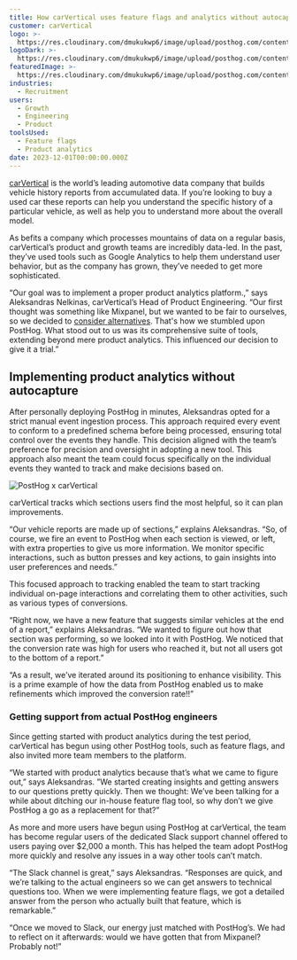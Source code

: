 ```yaml
---
title: How carVertical uses feature flags and analytics without autocapture
customer: carVertical
logo: >-
  https://res.cloudinary.com/dmukukwp6/image/upload/posthog.com/contents/images/customers/carvertical/carvertical_logo.png
logoDark: >-
  https://res.cloudinary.com/dmukukwp6/image/upload/posthog.com/contents/images/customers/carvertical/carvertical_logo_dark.png
featuredImage: >-
  https://res.cloudinary.com/dmukukwp6/image/upload/posthog.com/contents/images/customers/carvertical/featured.jpg
industries:
  - Recruitment
users:
  - Growth
  - Engineering
  - Product
toolsUsed:
  - Feature flags
  - Product analytics
date: 2023-12-01T00:00:00.000Z
---
```


[carVertical](https://www.carvertical.com/) is the world’s leading automotive data company that builds vehicle history reports from accumulated data. If you’re looking to buy a used car these reports can help you understand the specific history of a particular vehicle, as well as help you to understand more about the overall model.

As befits a company which processes mountains of data on a regular basis, carVertical’s product and growth teams are incredibly data-led. In the past, they’ve used tools such as Google Analytics to help them understand user behavior, but as the company has grown, they’ve needed to get more sophisticated.

“Our goal was to implement a proper product analytics platform.,” says Aleksandras Nelkinas, carVertical’s Head of Product Engineering. “Our first thought was something like Mixpanel, but we wanted to be fair to ourselves, so we decided to [consider alternatives](/blog/best-mixpanel-alternatives). That's how we stumbled upon PostHog. What stood out to us was its comprehensive suite of tools, extending beyond mere product analytics. This influenced our decision to give it a trial.”

## Implementing product analytics without autocapture

After personally deploying PostHog in minutes, Aleksandras opted for a strict manual event ingestion process. This approach required every event to conform to a predefined schema before being processed, ensuring total control over the events they handle. This decision aligned with the team’s preference for precision and oversight in adopting a new tool. This approach also meant the team could focus specifically on the individual events they wanted to track and make decisions based on.

![PostHog x carVertical](https://res.cloudinary.com/dmukukwp6/image/upload/v1710055416/posthog.com/contents/images/customers/carvertical/carvertical_sample.png)
<Caption>carVertical tracks which sections users find the most helpful, so it can plan improvements.</Caption>

“Our vehicle reports are made up of sections,” explains Aleksandras. “So, of course, we fire an event to PostHog when each section is viewed, or left, with extra properties to give us more information. We monitor specific interactions, such as button presses and key actions, to gain insights into user preferences and needs.”

This focused approach to tracking enabled the team to start tracking individual on-page interactions and correlating them to other activities, such as various types of conversions.

“Right now, we have a new feature that suggests similar vehicles at the end of a report,” explains Aleksandras. “We wanted to figure out how that section was performing, so we looked into it with PostHog. We noticed that the conversion rate was high for users who reached it, but not all users got to the bottom of a report.”

“As a result, we’ve iterated around its positioning to enhance visibility. This is a prime example of how the data from PostHog enabled us to make refinements which improved the conversion rate!!”

### Getting support from actual PostHog engineers

Since getting started with product analytics during the test period, carVertical has begun using other PostHog tools, such as feature flags, and also invited more team members to the platform.

“We started with product analytics because that’s what we came to figure out,” says Aleksandras. ”We started creating insights and getting answers to our questions pretty quickly. Then we thought: We’ve been talking for a while about ditching our in-house feature flag tool, so why don’t we give PostHog a go as a replacement for that?”

<BorderWrapper>
<Quote
    imageSource="/images/customers/aleks.png"
    size="md"
    name="Aleksandras Nelkinas"
    title="Head of Product Engineering, carVertical"
    quote={`“Feature flags immediately bought a lot of value. What’s really elegant is how flags interlink with product analytics too. We can see exactly how users react, when needed!”`}
/>
</BorderWrapper>

As more and more users have begun using PostHog at carVertical, the team has become regular users of the dedicated Slack support channel offered to users paying over $2,000 a month. This has helped the team adopt PostHog more quickly and resolve any issues in a way other tools can’t match.

“The Slack channel is great,” says Aleksandras. “Responses are quick, and we’re talking to the actual engineers so we can get answers to technical questions too. When we were implementing feature flags, we got a detailed answer from the person who actually built that feature, which is remarkable.”

“Once we moved to Slack, our energy just matched with PostHog’s. We had to reflect on it afterwards: would we have gotten that from Mixpanel? Probably not!”
